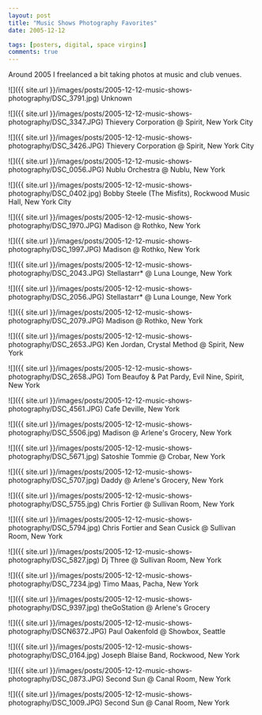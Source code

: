 ```yaml
---
layout: post
title: "Music Shows Photography Favorites"
date: 2005-12-12

tags: [posters, digital, space virgins]
comments: true
---
```

Around 2005 I freelanced a bit taking photos at music and club venues.

![]({{ site.url }}/images/posts/2005-12-12-music-shows-photography/DSC_3791.jpg)
Unknown

![]({{ site.url }}/images/posts/2005-12-12-music-shows-photography/DSC_3347.JPG)
Thievery Corporation @ Spirit, New York City

![]({{ site.url }}/images/posts/2005-12-12-music-shows-photography/DSC_3426.JPG)
Thievery Corporation @ Spirit, New York City

![]({{ site.url }}/images/posts/2005-12-12-music-shows-photography/DSC_0056.JPG)
Nublu Orchestra @ Nublu, New York

![]({{ site.url }}/images/posts/2005-12-12-music-shows-photography/DSC_0402.jpg)
Bobby Steele (The Misfits), Rockwood Music Hall, New York City

![]({{ site.url }}/images/posts/2005-12-12-music-shows-photography/DSC_1970.JPG)
Madison @ Rothko, New York

![]({{ site.url }}/images/posts/2005-12-12-music-shows-photography/DSC_1997.JPG)
Madison @ Rothko, New York

![]({{ site.url }}/images/posts/2005-12-12-music-shows-photography/DSC_2043.JPG)
Stellastarr* @ Luna Lounge, New York

![]({{ site.url }}/images/posts/2005-12-12-music-shows-photography/DSC_2056.JPG)
Stellastarr* @ Luna Lounge, New York

![]({{ site.url }}/images/posts/2005-12-12-music-shows-photography/DSC_2079.JPG)
Madison @ Rothko, New York

![]({{ site.url }}/images/posts/2005-12-12-music-shows-photography/DSC_2653.JPG)
Ken Jordan, Crystal Method @ Spirit, New York

![]({{ site.url }}/images/posts/2005-12-12-music-shows-photography/DSC_2658.JPG)
Tom Beaufoy & Pat Pardy, Evil Nine, Spirit, New York

![]({{ site.url }}/images/posts/2005-12-12-music-shows-photography/DSC_4561.JPG)
Cafe Deville, New York

![]({{ site.url }}/images/posts/2005-12-12-music-shows-photography/DSC_5506.jpg)
Madison @ Arlene's Grocery, New York

![]({{ site.url }}/images/posts/2005-12-12-music-shows-photography/DSC_5671.jpg)
Satoshie Tommie @ Crobar, New York

![]({{ site.url }}/images/posts/2005-12-12-music-shows-photography/DSC_5707.jpg)
Daddy @ Arlene's Grocery, New York

![]({{ site.url }}/images/posts/2005-12-12-music-shows-photography/DSC_5755.jpg)
Chris Fortier @ Sullivan Room, New York

![]({{ site.url }}/images/posts/2005-12-12-music-shows-photography/DSC_5794.jpg)
Chris Fortier and Sean Cusick @ Sullivan Room, New York

![]({{ site.url }}/images/posts/2005-12-12-music-shows-photography/DSC_5827.jpg)
Dj Three @ Sullivan Room, New York

![]({{ site.url }}/images/posts/2005-12-12-music-shows-photography/DSC_7234.jpg)
Timo Maas, Pacha, New York

![]({{ site.url }}/images/posts/2005-12-12-music-shows-photography/DSC_9397.jpg)
theGoStation @ Arlene's Grocery

![]({{ site.url }}/images/posts/2005-12-12-music-shows-photography/DSCN6372.JPG)
Paul Oakenfold @ Showbox, Seattle

![]({{ site.url }}/images/posts/2005-12-12-music-shows-photography/DSC_0164.jpg)
Joseph Blaise Band, Rockwood, New York

![]({{ site.url }}/images/posts/2005-12-12-music-shows-photography/DSC_0873.JPG)
Second Sun @ Canal Room, New York

![]({{ site.url }}/images/posts/2005-12-12-music-shows-photography/DSC_1009.JPG)
Second Sun @ Canal Room, New York



